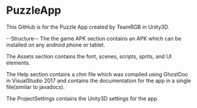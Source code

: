# PuzzleApp
This GitHub is for the Puzzle App created by TeamRGB in Unity3D.


--Structure--
The the game APK section contains an APK which can be installed on any android phone or tablet.

The Assets section contains the font, scenes, scripts, sprits, and UI elements.

The Help section contains a chm file which was compiled using GhostDoc in VisualStudio 2017 and contains the documentation for the app in a single file(similar to javadocs).

The ProjectSettings contains the Unity3D settings for the app.